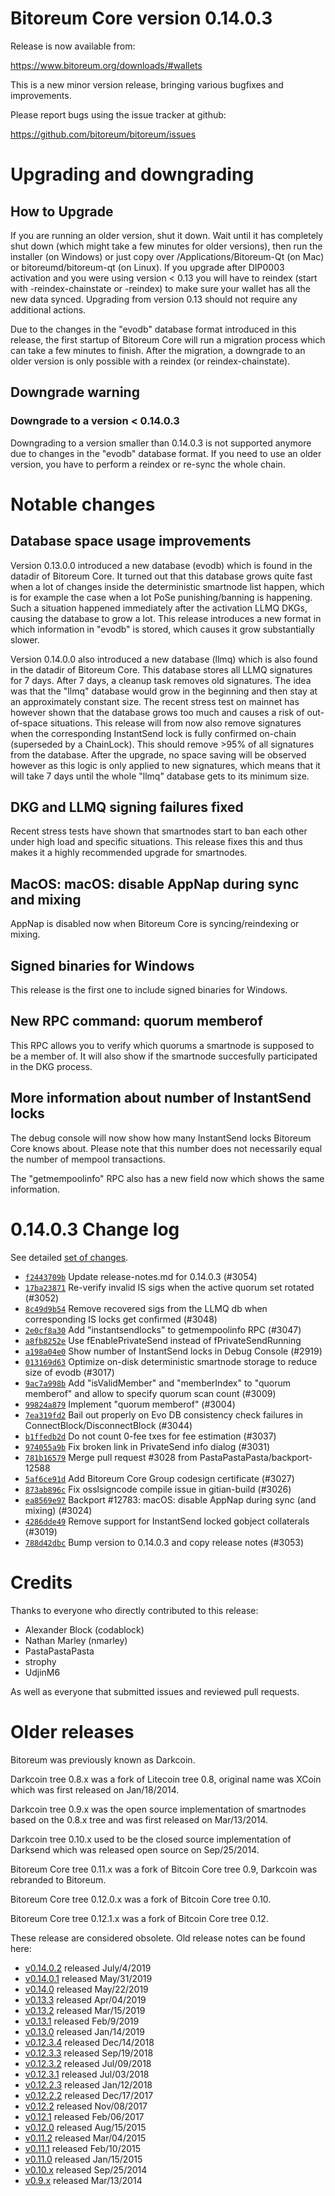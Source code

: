 Bitoreum Core version 0.14.0.3
==========================

Release is now available from:

  <https://www.bitoreum.org/downloads/#wallets>

This is a new minor version release, bringing various bugfixes and improvements.

Please report bugs using the issue tracker at github:

  <https://github.com/bitoreum/bitoreum/issues>


Upgrading and downgrading
=========================

How to Upgrade
--------------

If you are running an older version, shut it down. Wait until it has completely
shut down (which might take a few minutes for older versions), then run the
installer (on Windows) or just copy over /Applications/Bitoreum-Qt (on Mac) or
bitoreumd/bitoreum-qt (on Linux). If you upgrade after DIP0003 activation and you were
using version < 0.13 you will have to reindex (start with -reindex-chainstate
or -reindex) to make sure your wallet has all the new data synced. Upgrading from
version 0.13 should not require any additional actions.

Due to the changes in the "evodb" database format introduced in this release, the
first startup of Bitoreum Core will run a migration process which can take a few minutes
to finish. After the migration, a downgrade to an older version is only possible with
a reindex (or reindex-chainstate).

Downgrade warning
-----------------

### Downgrade to a version < 0.14.0.3

Downgrading to a version smaller than 0.14.0.3 is not supported anymore due to changes
in the "evodb" database format. If you need to use an older version, you have to perform
a reindex or re-sync the whole chain.

Notable changes
===============

Database space usage improvements
--------------------------------
Version 0.13.0.0 introduced a new database (evodb) which is found in the datadir of Bitoreum Core. It turned
out that this database grows quite fast when a lot of changes inside the deterministic smartnode list happen,
which is for example the case when a lot PoSe punishing/banning is happening. Such a situation happened
immediately after the activation LLMQ DKGs, causing the database to grow a lot. This release introduces
a new format in which information in "evodb" is stored, which causes it grow substantially slower.  

Version 0.14.0.0 also introduced a new database (llmq) which is also found in the datadir of Bitoreum Core.
This database stores all LLMQ signatures for 7 days. After 7 days, a cleanup task removes old signatures.
The idea was that the "llmq" database would grow in the beginning and then stay at an approximately constant
size. The recent stress test on mainnet has however shown that the database grows too much and causes a risk
of out-of-space situations. This release will from now also remove signatures when the corresponding InstantSend
lock is fully confirmed on-chain (superseded by a ChainLock). This should remove >95% of all signatures from
the database. After the upgrade, no space saving will be observed however as this logic is only applied to new
signatures, which means that it will take 7 days until the whole "llmq" database gets to its minimum size.

DKG and LLMQ signing failures fixed
-----------------------------------
Recent stress tests have shown that smartnodes start to ban each other under high load and specific situations.
This release fixes this and thus makes it a highly recommended upgrade for smartnodes.

MacOS: macOS: disable AppNap during sync and mixing
---------------------------------------------------
AppNap is disabled now when Bitoreum Core is syncing/reindexing or mixing.

Signed binaries for Windows
---------------------------
This release is the first one to include signed binaries for Windows.

New RPC command: quorum memberof <proTxHash>
--------------------------------------------
This RPC allows you to verify which quorums a smartnode is supposed to be a member of. It will also show
if the smartnode succesfully participated in the DKG process.

More information about number of InstantSend locks
--------------------------------------------------
The debug console will now show how many InstantSend locks Bitoreum Core knows about. Please note that this number
does not necessarily equal the number of mempool transactions.

The "getmempoolinfo" RPC also has a new field now which shows the same information.

0.14.0.3 Change log
===================

See detailed [set of changes](https://github.com/bitoreum/bitoreum/compare/v0.14.0.2...bitoreum:v0.14.0.3).

- [`f2443709b`](https://github.com/bitoreum/bitoreum/commit/f2443709b) Update release-notes.md for 0.14.0.3 (#3054)
- [`17ba23871`](https://github.com/bitoreum/bitoreum/commit/17ba23871) Re-verify invalid IS sigs when the active quorum set rotated (#3052)
- [`8c49d9b54`](https://github.com/bitoreum/bitoreum/commit/8c49d9b54) Remove recovered sigs from the LLMQ db when corresponding IS locks get confirmed (#3048)
- [`2e0cf8a30`](https://github.com/bitoreum/bitoreum/commit/2e0cf8a30) Add "instantsendlocks" to getmempoolinfo RPC (#3047)
- [`a8fb8252e`](https://github.com/bitoreum/bitoreum/commit/a8fb8252e) Use fEnablePrivateSend instead of fPrivateSendRunning
- [`a198a04e0`](https://github.com/bitoreum/bitoreum/commit/a198a04e0) Show number of InstantSend locks in Debug Console (#2919)
- [`013169d63`](https://github.com/bitoreum/bitoreum/commit/013169d63) Optimize on-disk deterministic smartnode storage to reduce size of evodb (#3017)
- [`9ac7a998b`](https://github.com/bitoreum/bitoreum/commit/9ac7a998b) Add "isValidMember" and "memberIndex" to "quorum memberof" and allow to specify quorum scan count (#3009)
- [`99824a879`](https://github.com/bitoreum/bitoreum/commit/99824a879) Implement "quorum memberof" (#3004)
- [`7ea319fd2`](https://github.com/bitoreum/bitoreum/commit/7ea319fd2) Bail out properly on Evo DB consistency check failures in ConnectBlock/DisconnectBlock (#3044)
- [`b1ffedb2d`](https://github.com/bitoreum/bitoreum/commit/b1ffedb2d) Do not count 0-fee txes for fee estimation (#3037)
- [`974055a9b`](https://github.com/bitoreum/bitoreum/commit/974055a9b) Fix broken link in PrivateSend info dialog (#3031)
- [`781b16579`](https://github.com/bitoreum/bitoreum/commit/781b16579) Merge pull request #3028 from PastaPastaPasta/backport-12588
- [`5af6ce91d`](https://github.com/bitoreum/bitoreum/commit/5af6ce91d) Add Bitoreum Core Group codesign certificate (#3027)
- [`873ab896c`](https://github.com/bitoreum/bitoreum/commit/873ab896c) Fix osslsigncode compile issue in gitian-build (#3026)
- [`ea8569e97`](https://github.com/bitoreum/bitoreum/commit/ea8569e97) Backport #12783: macOS: disable AppNap during sync (and mixing) (#3024)
- [`4286dde49`](https://github.com/bitoreum/bitoreum/commit/4286dde49) Remove support for InstantSend locked gobject collaterals (#3019)
- [`788d42dbc`](https://github.com/bitoreum/bitoreum/commit/788d42dbc) Bump version to 0.14.0.3 and copy release notes (#3053)

Credits
=======

Thanks to everyone who directly contributed to this release:

- Alexander Block (codablock)
- Nathan Marley (nmarley)
- PastaPastaPasta
- strophy
- UdjinM6

As well as everyone that submitted issues and reviewed pull requests.

Older releases
==============

Bitoreum was previously known as Darkcoin.

Darkcoin tree 0.8.x was a fork of Litecoin tree 0.8, original name was XCoin
which was first released on Jan/18/2014.

Darkcoin tree 0.9.x was the open source implementation of smartnodes based on
the 0.8.x tree and was first released on Mar/13/2014.

Darkcoin tree 0.10.x used to be the closed source implementation of Darksend
which was released open source on Sep/25/2014.

Bitoreum Core tree 0.11.x was a fork of Bitcoin Core tree 0.9,
Darkcoin was rebranded to Bitoreum.

Bitoreum Core tree 0.12.0.x was a fork of Bitcoin Core tree 0.10.

Bitoreum Core tree 0.12.1.x was a fork of Bitcoin Core tree 0.12.

These release are considered obsolete. Old release notes can be found here:

- [v0.14.0.2](https://github.com/bitoreum/bitoreum/blob/master/doc/release-notes/bitoreum/release-notes-0.14.0.2.md) released July/4/2019
- [v0.14.0.1](https://github.com/bitoreum/bitoreum/blob/master/doc/release-notes/bitoreum/release-notes-0.14.0.1.md) released May/31/2019
- [v0.14.0](https://github.com/bitoreum/bitoreum/blob/master/doc/release-notes/bitoreum/release-notes-0.14.0.md) released May/22/2019
- [v0.13.3](https://github.com/bitoreum/bitoreum/blob/master/doc/release-notes/bitoreum/release-notes-0.13.3.md) released Apr/04/2019
- [v0.13.2](https://github.com/bitoreum/bitoreum/blob/master/doc/release-notes/bitoreum/release-notes-0.13.2.md) released Mar/15/2019
- [v0.13.1](https://github.com/bitoreum/bitoreum/blob/master/doc/release-notes/bitoreum/release-notes-0.13.1.md) released Feb/9/2019
- [v0.13.0](https://github.com/bitoreum/bitoreum/blob/master/doc/release-notes/bitoreum/release-notes-0.13.0.md) released Jan/14/2019
- [v0.12.3.4](https://github.com/bitoreum/bitoreum/blob/master/doc/release-notes/bitoreum/release-notes-0.12.3.4.md) released Dec/14/2018
- [v0.12.3.3](https://github.com/bitoreum/bitoreum/blob/master/doc/release-notes/bitoreum/release-notes-0.12.3.3.md) released Sep/19/2018
- [v0.12.3.2](https://github.com/bitoreum/bitoreum/blob/master/doc/release-notes/bitoreum/release-notes-0.12.3.2.md) released Jul/09/2018
- [v0.12.3.1](https://github.com/bitoreum/bitoreum/blob/master/doc/release-notes/bitoreum/release-notes-0.12.3.1.md) released Jul/03/2018
- [v0.12.2.3](https://github.com/bitoreum/bitoreum/blob/master/doc/release-notes/bitoreum/release-notes-0.12.2.3.md) released Jan/12/2018
- [v0.12.2.2](https://github.com/bitoreum/bitoreum/blob/master/doc/release-notes/bitoreum/release-notes-0.12.2.2.md) released Dec/17/2017
- [v0.12.2](https://github.com/bitoreum/bitoreum/blob/master/doc/release-notes/bitoreum/release-notes-0.12.2.md) released Nov/08/2017
- [v0.12.1](https://github.com/bitoreum/bitoreum/blob/master/doc/release-notes/bitoreum/release-notes-0.12.1.md) released Feb/06/2017
- [v0.12.0](https://github.com/bitoreum/bitoreum/blob/master/doc/release-notes/bitoreum/release-notes-0.12.0.md) released Aug/15/2015
- [v0.11.2](https://github.com/bitoreum/bitoreum/blob/master/doc/release-notes/bitoreum/release-notes-0.11.2.md) released Mar/04/2015
- [v0.11.1](https://github.com/bitoreum/bitoreum/blob/master/doc/release-notes/bitoreum/release-notes-0.11.1.md) released Feb/10/2015
- [v0.11.0](https://github.com/bitoreum/bitoreum/blob/master/doc/release-notes/bitoreum/release-notes-0.11.0.md) released Jan/15/2015
- [v0.10.x](https://github.com/bitoreum/bitoreum/blob/master/doc/release-notes/bitoreum/release-notes-0.10.0.md) released Sep/25/2014
- [v0.9.x](https://github.com/bitoreum/bitoreum/blob/master/doc/release-notes/bitoreum/release-notes-0.9.0.md) released Mar/13/2014

